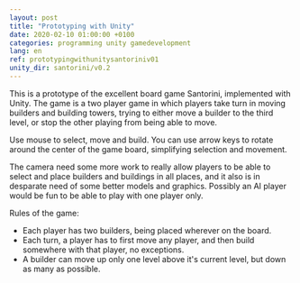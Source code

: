 ```yaml
---
layout: post
title: "Prototyping with Unity"
date: 2020-02-10 01:00:00 +0100
categories: programming unity gamedevelopment
lang: en
ref: prototypingwithunitysantoriniv01
unity_dir: santorini/v0.2
---
```

This is a prototype of the excellent board game Santorini, implemented with Unity. The game is a two player game in which players take turn in moving builders and building towers, trying to either move a builder to the third level, or stop the other playing from being able to move.

Use mouse to select, move and build. You can use arrow keys to rotate around the center of the game board, simplifying selection and movement.

The camera need some more work to really allow players to be able to select and place builders and buildings in all places, and it also is in desparate need of some better models and graphics. Possibly an AI player would be fun to be able to play with one player only.

Rules of the game:
+ Each player has two builders, being placed wherever on the board.
+ Each turn, a player has to first move any player, and then build somewhere with that player, no exceptions.
+ A builder can move up only one level above it's current level, but down as many as possible.